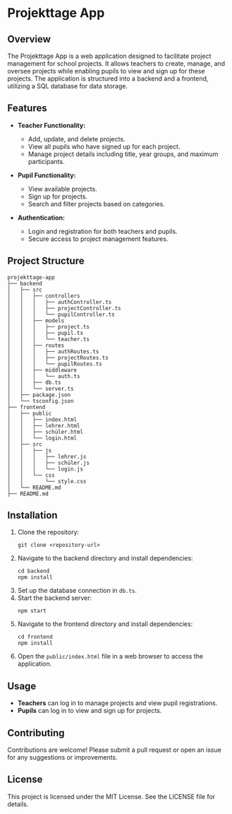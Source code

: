 # Projekttage App

## Overview
The Projekttage App is a web application designed to facilitate project management for school projects. It allows teachers to create, manage, and oversee projects while enabling pupils to view and sign up for these projects. The application is structured into a backend and a frontend, utilizing a SQL database for data storage.

## Features
- **Teacher Functionality:**
  - Add, update, and delete projects.
  - View all pupils who have signed up for each project.
  - Manage project details including title, year groups, and maximum participants.

- **Pupil Functionality:**
  - View available projects.
  - Sign up for projects.
  - Search and filter projects based on categories.

- **Authentication:**
  - Login and registration for both teachers and pupils.
  - Secure access to project management features.

## Project Structure
```
projekttage-app
├── backend
│   ├── src
│   │   ├── controllers
│   │   │   ├── authController.ts
│   │   │   ├── projectController.ts
│   │   │   └── pupilController.ts
│   │   ├── models
│   │   │   ├── project.ts
│   │   │   ├── pupil.ts
│   │   │   └── teacher.ts
│   │   ├── routes
│   │   │   ├── authRoutes.ts
│   │   │   ├── projectRoutes.ts
│   │   │   └── pupilRoutes.ts
│   │   ├── middleware
│   │   │   └── auth.ts
│   │   ├── db.ts
│   │   └── server.ts
│   ├── package.json
│   └── tsconfig.json
├── frontend
│   ├── public
│   │   ├── index.html
│   │   ├── lehrer.html
│   │   ├── schüler.html
│   │   └── login.html
│   ├── src
│   │   ├── js
│   │   │   ├── lehrer.js
│   │   │   ├── schüler.js
│   │   │   └── login.js
│   │   └── css
│   │       └── style.css
│   └── README.md
├── README.md
```

## Installation
1. Clone the repository:
   ```
   git clone <repository-url>
   ```
2. Navigate to the backend directory and install dependencies:
   ```
   cd backend
   npm install
   ```
3. Set up the database connection in `db.ts`.
4. Start the backend server:
   ```
   npm start
   ```
5. Navigate to the frontend directory and install dependencies:
   ```
   cd frontend
   npm install
   ```
6. Open the `public/index.html` file in a web browser to access the application.

## Usage
- **Teachers** can log in to manage projects and view pupil registrations.
- **Pupils** can log in to view and sign up for projects.

## Contributing
Contributions are welcome! Please submit a pull request or open an issue for any suggestions or improvements.

## License
This project is licensed under the MIT License. See the LICENSE file for details.